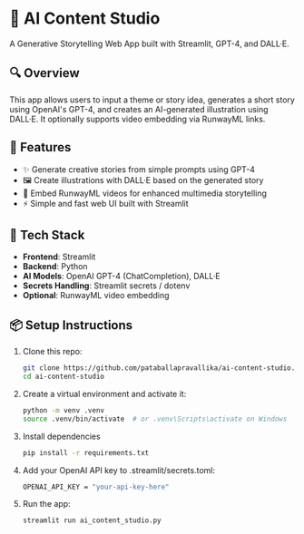 # 🎨 AI Content Studio

A Generative Storytelling Web App built with Streamlit, GPT-4, and DALL·E.

## 🔍 Overview

This app allows users to input a theme or story idea, generates a short story using OpenAI's GPT-4, and creates an AI-generated illustration using DALL·E. It optionally supports video embedding via RunwayML links.

## 🚀 Features

- ✨ Generate creative stories from simple prompts using GPT-4  
- 🖼️ Create illustrations with DALL·E based on the generated story  
- 🎥 Embed RunwayML videos for enhanced multimedia storytelling  
- ⚡ Simple and fast web UI built with Streamlit  

## 🧰 Tech Stack

- **Frontend**: Streamlit  
- **Backend**: Python  
- **AI Models**: OpenAI GPT-4 (ChatCompletion), DALL·E  
- **Secrets Handling**: Streamlit secrets / dotenv  
- **Optional**: RunwayML video embedding

## 📦 Setup Instructions

1. Clone this repo:

   ```bash
   git clone https://github.com/pataballapravallika/ai-content-studio.git
   cd ai-content-studio
2. Create a virtual environment and activate it:
   ```bash
   python -m venv .venv
   source .venv/bin/activate  # or .venv\Scripts\activate on Windows
4. Install dependencies
   ```bash
   pip install -r requirements.txt
5. Add your OpenAI API key to .streamlit/secrets.toml:
   ```bash
   OPENAI_API_KEY = "your-api-key-here"
6.  Run the app:
    ```bash
    streamlit run ai_content_studio.py
      
